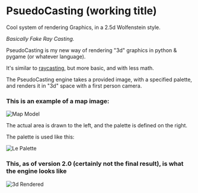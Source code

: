 # PsuedoCasting (working title) 

Cool system of rendering Graphics, in a 2.5d Wolfenstein style.

<I> Basically Fake Ray Casting. </I>

PseudoCasting is my new way of rendering "3d" graphics in python & pygame (or whatever language).

It's similar to [raycasting](http://lodev.org/cgtutor/raycasting.html), but more basic, and with less math.

The PseudoCasting engine takes a provided image, with a specified palette, and renders it in "3d" space with a first person camera.

### This is an example of a map image:

![Map Model](http://i.imgur.com/tSVaCJx.png)

The actual area is drawn to the left, and the palette is defined on the right.

The palette is used like this:

![Le Palette](http://i.imgur.com/iJZmhhV.png)

### This, as of version 2.0 (certainly not the final result), is what the engine looks like

![3d Rendered](http://i.imgur.com/LyEBkVG.png)
